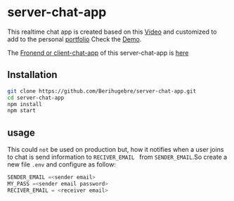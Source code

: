 # server-chat-app

This realtime chat app is created based on this [Video](https://youtu.be/ZwFA3YMfkoc) and customized to add to the personal [portfolio](https://berihu.netlify.app/#contact)
Check the [Demo](https://be-chat.netlify.app/).

The [Fronend or client-chat-app](https://github.com/Berihugebre/Client-chat-app) of this server-chat-app is [here](https://github.com/Berihugebre/Client-chat-app)

## Installation

```bash
git clone https://github.com/Berihugebre/server-chat-app.git
cd server-chat-app
npm install
npm start
```
## usage

This could ``not`` be used on production but, how it notifies when a user joins to chat is send information to ```RECIVER_EMAIL ``` from ```SENDER_EMAIL```.So create a new file ```.env``` and configure as follow:

```js
SENDER_EMAIL =<sender email>
MY_PASS =<sender email password>
RECIVER_EMAIL = <receiver email>
